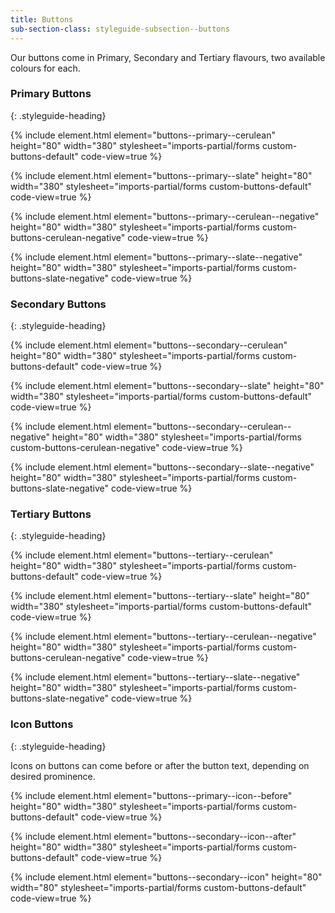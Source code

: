 ```yaml
---
title: Buttons
sub-section-class: styleguide-subsection--buttons
---
```


Our buttons come in Primary, Secondary and Tertiary flavours, two available colours for each.

### Primary Buttons
{: .styleguide-heading}

{% include element.html element="buttons--primary--cerulean" height="80" width="380" stylesheet="imports-partial/forms custom-buttons-default" code-view=true %}

{% include element.html element="buttons--primary--slate" height="80" width="380" stylesheet="imports-partial/forms custom-buttons-default" code-view=true %}

{% include element.html element="buttons--primary--cerulean--negative" height="80" width="380" stylesheet="imports-partial/forms custom-buttons-cerulean-negative" code-view=true %}

{% include element.html element="buttons--primary--slate--negative" height="80" width="380" stylesheet="imports-partial/forms custom-buttons-slate-negative" code-view=true %}

### Secondary Buttons
{: .styleguide-heading}

{% include element.html element="buttons--secondary--cerulean" height="80" width="380" stylesheet="imports-partial/forms custom-buttons-default" code-view=true %}

{% include element.html element="buttons--secondary--slate" height="80" width="380" stylesheet="imports-partial/forms custom-buttons-default" code-view=true %}

{% include element.html element="buttons--secondary--cerulean--negative" height="80" width="380" stylesheet="imports-partial/forms custom-buttons-cerulean-negative" code-view=true %}

{% include element.html element="buttons--secondary--slate--negative" height="80" width="380" stylesheet="imports-partial/forms custom-buttons-slate-negative" code-view=true %}

### Tertiary Buttons
{: .styleguide-heading}

{% include element.html element="buttons--tertiary--cerulean" height="80" width="380" stylesheet="imports-partial/forms custom-buttons-default" code-view=true %}

{% include element.html element="buttons--tertiary--slate" height="80" width="380" stylesheet="imports-partial/forms custom-buttons-default" code-view=true %}

{% include element.html element="buttons--tertiary--cerulean--negative" height="80" width="380" stylesheet="imports-partial/forms custom-buttons-cerulean-negative" code-view=true %}

{% include element.html element="buttons--tertiary--slate--negative" height="80" width="380" stylesheet="imports-partial/forms custom-buttons-slate-negative" code-view=true %}

### Icon Buttons
{: .styleguide-heading}

Icons on buttons can come before or after the button text, depending on desired prominence.

{% include element.html element="buttons--primary--icon--before" height="80" width="380" stylesheet="imports-partial/forms custom-buttons-default" code-view=true %}

{% include element.html element="buttons--secondary--icon--after" height="80" width="380" stylesheet="imports-partial/forms custom-buttons-default" code-view=true %}

{% include element.html element="buttons--secondary--icon" height="80" width="80" stylesheet="imports-partial/forms custom-buttons-default" code-view=true %}
